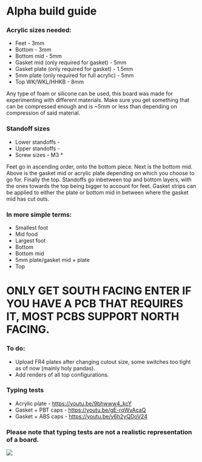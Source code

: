 # Alpha build guide

### Acrylic sizes needed:

* Feet - 3mm
* Bottom - 3mm
* Bottom mid - 5mm
* Gasket mid (only required for gasket) - 5mm
* Gasket plate (only required for gasket) - 1.5mm
* 5mm plate (only required for full acrylic) - 5mm
* Top WK/WKL/HHKB - 8mm

Any type of foam or silicone can be used, this board was made for experimenting with
different materials. Make sure you get something that can be compressed enough and is
~5mm or less than depending on compression of said material.

### Standoff sizes

* Lower standoffs - 
* Upper standoffs - 
* Screw sizes - M3 * 

Feet go in ascending order, onto the bottom piece. Next is the bottom mid. Above is the gasket mid or acrylic plate depending on which you choose to go for. Finally the top. Standoffs go inbetween top and bottom layers, with the ones towards the top being bigger to account for feet. Gasket strips can be applied to either the plate or bottom mid in between where the gasket mid has cut outs.

### In more simple terms:

* Smallest foot
* Mid food
* Largest foot
* Bottom
* Bottom mid
* 5mm plate/gasket mid + plate
* Top

# ONLY GET SOUTH FACING ENTER IF YOU HAVE A PCB THAT REQUIRES IT, MOST PCBS SUPPORT NORTH FACING.

### To do:

* Upload FR4 plates after changing cutout size, some switches too tight as of now (mainly holy pandas).
* Add renders of all top configurations.

### Typing tests

* Acrylic plate - https://youtu.be/9bhwww4_kcY
* Gasket + PBT caps - https://youtu.be/gE-rqWvAcaQ
* Gasket + ABS caps - https://youtu.be/v6h2yQDoV24

### Please note that typing tests are not a realistic representation of a board.

<img src=https://cdn.discordapp.com/attachments/811121740608045077/851358181808668683/Final_Files_2021-Jun-07_06-37-07AM-000_CustomizedView7533720803.png>
